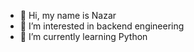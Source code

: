 - 👋 Hi, my name is Nazar
- 👀 I’m interested in backend engineering
- 🌱 I’m currently learning Python


<!---
Nazarinh0/Nazarinh0 is a ✨ special ✨ repository because its `README.md` (this file) appears on your GitHub profile.
You can click the Preview link to take a look at your changes.
--->
